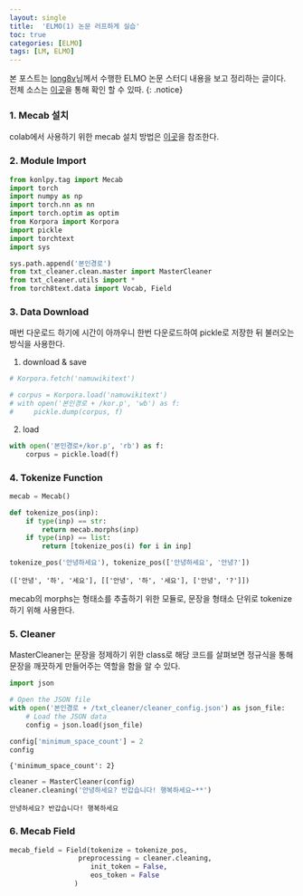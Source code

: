 ```yaml
---
layout: single
title:  'ELMO(1) 논문 러프하게 실습'
toc: true
categories: [ELMO]
tags: [LM, ELMO]
---
```


본 포스트는 [long8v](https://github.com/long8v)님께서 수행한 ELMO 논문 스터디 내용을 보고 정리하는 글이다. 전체 소스는 [이곳](https://github.com/long8v/torch_study)을 통해 확인 할 수 있따.
{: .notice}

### 1. Mecab 설치

colab에서 사용하기 위한 mecab 설치 방법은 [이곳](https://sigirace.github.io/knowledge/colab_mecab/)을 참조한다.

### 2. Module Import

````python
from konlpy.tag import Mecab
import torch
import numpy as np
import torch.nn as nn
import torch.optim as optim
from Korpora import Korpora
import pickle
import torchtext
import sys

sys.path.append('본인경로')
from txt_cleaner.clean.master import MasterCleaner
from txt_cleaner.utils import *
from torch8text.data import Vocab, Field
````

### 3. Data Download

매번 다운로드 하기에 시간이 아까우니 한번 다운로드하여 pickle로 저장한 뒤 불러오는 방식을 사용한다.

1. download & save

````python
# Korpora.fetch('namuwikitext')

# corpus = Korpora.load('namuwikitext')
# with open('본인경로 + /kor.p', 'wb') as f:
#     pickle.dump(corpus, f)
````

2. load

````python
with open('본인경로+/kor.p', 'rb') as f:
    corpus = pickle.load(f)
````

### 4. Tokenize Function

````python
mecab = Mecab()

def tokenize_pos(inp):
    if type(inp) == str:
        return mecab.morphs(inp)
    if type(inp) == list:
        return [tokenize_pos(i) for i in inp]

tokenize_pos('안녕하세요'), tokenize_pos(['안녕하세요', '안녕?'])
````

````
(['안녕', '하', '세요'], [['안녕', '하', '세요'], ['안녕', '?']])
````

mecab의 morphs는 형태소를 추출하기 위한 모듈로, 문장을 형태소 단위로 tokenize하기 위해 사용한다.

### 5. Cleaner

MasterCleaner는 문장을 정제하기 위한 class로 해당 코드를 살펴보면 정규식을 통해 문장을 깨끗하게 만들어주는 역할을 함을 알 수 있다.

````python
import json

# Open the JSON file
with open('본인경로 + /txt_cleaner/cleaner_config.json') as json_file:
    # Load the JSON data
    config = json.load(json_file)

config['minimum_space_count'] = 2
config
````

````
{'minimum_space_count': 2}
````

````python
cleaner = MasterCleaner(config)
cleaner.cleaning('안녕하세요? 반갑습니다! 행복하세요~**')
````

````
안녕하세요? 반갑습니다! 행복하세요
````

### 6. Mecab Field

````python
mecab_field = Field(tokenize = tokenize_pos, 
                 preprocessing = cleaner.cleaning,
                    init_token = False,
                    eos_token = False
                )
````



